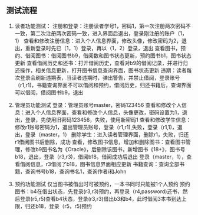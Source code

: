 ## 测试流程

1. 读者功能测试：
	注册和登录：注册读者学号1，密码1，第一次注册两次密码不一致，第二次注册两次密码一致，进入界面后退出，登录刚注册的账户（1，1）
	查看和修改注册信息：进入个人信息界面，修改头像，修改密码为2，退出，重新登录时先已（1，1）登录，再以（1，2）登录，退出
	查看图书，预约、借阅图书：借阅图书b9，借阅数和图书状态更新，预约图书b1，图书状态更新
	查看借阅历史和还书：打开借阅历史，查看对b9的借阅记录，并进行归还操作，相关信息更新，打开图书信息查询界面，图书状态更新
	违期：读者每次登录会刷新违期表，当读者违期时，弹出警告，并禁止借阅，登录账号（r1,r1)，书籍查询界面不可以借阅和预约，借阅历史，归还书籍后，查询界面可以借阅，借阅图书b9，退出

2. 管理员功能测试
	登录：管理员账号master，密码123456
	查看和修改个人信息：进入个人信息界面，查看和修改个人信息，头像更改，密码设置为1，退出，登录，先使用旧密码123456，失败，使用新密码1
	查看和修改学生信息：修改r1账号密码为1，退出管理员账号，登录（r1,r1),失败，登录（r1,1)，退出，登录（master，1）
	删除学生：进入读者管理界面，删除r1，失败，归还r1借阅图书后删除，成功
	查看，修改图书信息，增加和删除图书：查看图书管理，修改b9图书名为《Oracle》，后删除该图书，新增图书《18+》，图书号b18，退出，登录（r3,r3)，借阅b18，借阅成功后退出
	登录（master，1），查看借阅信息，r3借阅了b18，图书信息界面相应更新
	书籍查询：查询全部书籍，查询书号b18，查询书名1，查询作者i和John

3. 预约功能测试 仅当图书被借出时可被预约，一本书同时只能被1个人预约
	预约图书：b4在借出状态，先登录(r3,r3)预约，再登录（r4,password)还书，然后登录(r5,r5)查看b4状态，登录(r3,r3)借出b3和b4，此时借阅3本书到达上限，归还b18，登录（r5，r5)预约
